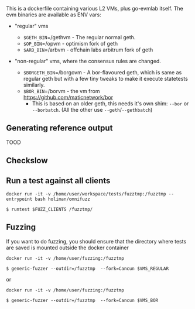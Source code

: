 This is a dockerfile containing various L2 VMs, plus go-evmlab itself.
The evm binaries are available as ENV vars:

- "regular" vms
  - `$GETH_BIN`=/gethvm - The regular normal geth.
  - `$OP_BIN`=/opvm - optimism fork of geth
  - `$ARB_BIN`=/arbvm - offchain labs arbitrum fork of geth

- "non-regular" vms, where the consensus rules are changed.
  - `$BORGETH_BIN`=/borgovm - A bor-flavoured geth, which is same as regular geth but with a few tiny tweaks to make it execute statetests similarly.
  - `$BOR_BIN`=/borvm - the vm from https://github.com/maticnetwork/bor
    - This is based on an older geth, this needs it's own shim: `--bor` or `--borbatch`. (All the other use `--geth`/`--gethbatch`)


## Generating reference output

TOOD

## Checkslow

## Run a test against all clients

```
docker run -it -v /home/user/workspace/tests/fuzztmp:/fuzztmp --entrypoint bash holiman/omnifuzz

$ runtest $FUZZ_CLIENTS /fuzztmp/
```


## Fuzzing

If you want to do fuzzing, you should ensure that the directory where tests are saved is mounted outside the docker container

```
docker run -it -v /home/user/fuzzing:/fuzztmp

$ generic-fuzzer --outdir=/fuzztmp  --fork=Cancun $VMS_REGULAR
```
or
```
docker run -it -v /home/user/fuzzing:/fuzztmp

$ generic-fuzzer --outdir=/fuzztmp  --fork=Cancun $VMS_BOR
```

